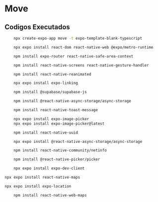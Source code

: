 # Move

## Codigos Executados

```bash
    npx create-expo-app move -t expo-template-blank-typescript
```
```bash
    npx expo install react-dom react-native-web @expo/metro-runtime
```
```bash
    npm install expo-router react-native-safe-area-context
```
```bash
    npm install react-native-screens react-native-gesture-handler
```
```bash
    npm install react-native-reanimated
```
```bash
    npx expo install expo-linking
```
```bash
    npm install @supabase/supabase-js
```
```bash
    npm install @react-native-async-storage/async-storage
```
```bash
    npm install react-native-toast-message
```
```bash
    npx expo install expo-image-picker
    npx expo install expo-image-picker@latest
```
```bash
    npm install react-native-uuid
```
```bash
    npx expo install @react-native-async-storage/async-storage
```
```bash
    npm install react-native-community/netinfo
```
```bash
    npm install @react-native-picker/picker
```
```bash
    npx expo install expo-dev-client
```
```bash
npx expo install react-native-maps

```
```bash
npx expo install expo-location
```
```bash
    npm install react-native-web-maps
```
```bash

```
```bash

```
```bash

```